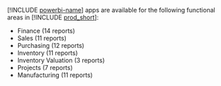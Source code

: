 [!INCLUDE [powerbi-name](powerbi-name.md)] apps are available for the following functional areas in [!INCLUDE [prod_short](prod_short.md)]:

- Finance (14 reports)
- Sales (11 reports)
- Purchasing (12 reports)
- Inventory (11 reports)
- Inventory Valuation (3 reports)
- Projects (7 reports)
- Manufacturing (11 reports)